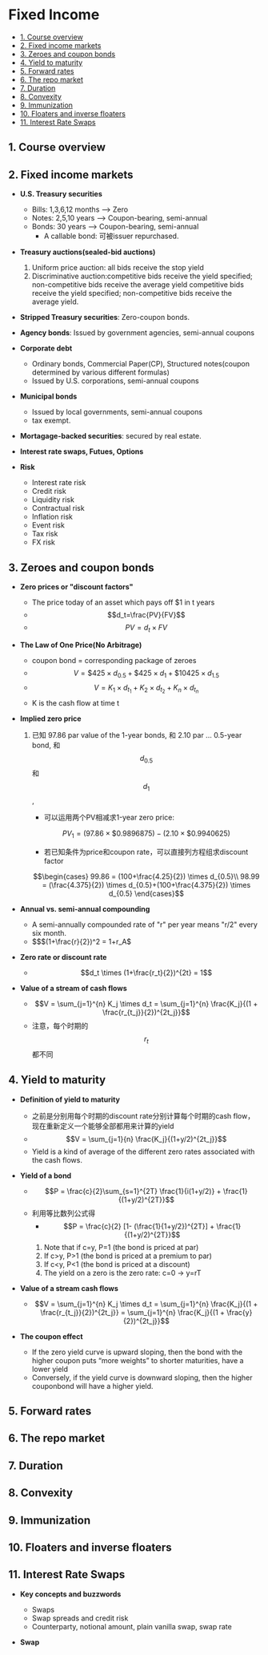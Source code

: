 # Fixed Income


<!-- vim-markdown-toc GitLab -->

* [1. Course overview](#1-course-overview)
* [2. Fixed income markets](#2-fixed-income-markets)
* [3. Zeroes and coupon bonds](#3-zeroes-and-coupon-bonds)
* [4. Yield to maturity](#4-yield-to-maturity)
* [5. Forward rates](#5-forward-rates)
* [6. The repo market](#6-the-repo-market)
* [7. Duration](#7-duration)
* [8. Convexity](#8-convexity)
* [9. Immunization](#9-immunization)
* [10. Floaters and inverse floaters](#10-floaters-and-inverse-floaters)
* [11. Interest Rate Swaps](#11-interest-rate-swaps)

<!-- vim-markdown-toc -->



## 1. Course overview

## 2. Fixed income markets

- **U.S. Treasury securities**
    - Bills: 1,3,6,12 months  --> Zero
    - Notes: 2,5,10 years     --> Coupon-bearing, semi-annual
    - Bonds: 30 years         --> Coupon-bearing, semi-annual
        - A callable bond: 可被issuer repurchased.

- **Treasury auctions(sealed-bid auctions)**
    1. Uniform price auction: all bids receive the stop yield
    2. Discriminative auction:competitive bids receive the yield specified;
       non-competitive bids receive the average yield competitive bids 
       receive the yield specified; non-competitive bids receive the 
       average yield.

- **Stripped Treasury securities**: Zero-coupon bonds.

- **Agency bonds**: Issued by government agencies, semi-annual coupons

- **Corporate debt**
    - Ordinary bonds, Commercial Paper(CP), Structured notes(coupon determined
      by various different formulas)
    - Issued by U.S. corporations, semi-annual coupons

- **Municipal bonds**
    - Issued by local governments, semi-annual coupons
    - tax exempt.

- **Mortagage-backed securities**: secured by real estate.

- **Interest rate swaps, Futues, Options**

- **Risk**
    - Interest rate risk 
    - Credit risk
    - Liquidity risk
    - Contractual risk 
    - Inflation risk
    - Event risk 
    - Tax risk
    - FX risk

## 3. Zeroes and coupon bonds

- **Zero prices or "discount factors"**
    - The price today of an asset which pays off \$1 in t years
    - $$d_t=\frac{PV}{FV}$$
    - $$PV = d_t \times FV$$

- **The Law of One Price(No Arbitrage)**
    - coupon bond = corresponding package of zeroes
    - $$V= \$425 \times d_{0.5} + \$425 \times d_{1} + \$10425 \times d_{1.5}$$
    - $$V= K_1 \times d_{t_1} + K_2 \times d_{t_2} + K_n \times d_{t_n}$$
    - K is the cash flow at time t

- **Implied zero price**
    1. 已知 97.86 par value of the 1-year bonds, 和 2.10 par ... 0.5-year bond,
       和$$d_{0.5}$$和$$d_1$$, 
       - 可以运用两个PV相减求1-year zero price:

       $$PV_1 = (97.86 \times \$0.9896875) - (2.10 \times \$0.9940625)$$
        
       - 若已知条件为price和coupon rate，可以直接列方程组求discount factor

       $$\begin{cases} 
       99.86 = (100+\frac{4.25}{2}) \times d_{0.5}\\
       98.99 = (\frac{4.375}{2}) \times d_{0.5}+(100+\frac{4.375}{2}) \times d_{0.5}
       \end{cases}$$
  
- **Annual vs. semi-annual compounding**
    - A semi-annually compounded rate of "r" per year means "r/2" every six
      month.
    - $$$(1+\frac{r}{2})^2 = 1+r_A$

- **Zero rate or discount rate**
    - $$d_t \times (1+\frac{r_t}{2})^{2t} = 1$$

- **Value of a stream of cash flows**
    - $$V = \sum_{j=1}^{n} K_j \times d_t = \sum_{j=1}^{n} \frac{K_j}{(1 +
      \frac{r_{t_j}}{2})^{2t_j}}$$
    - 注意，每个时期的$$r_t$$都不同

## 4. Yield to maturity

- **Definition of yield to maturity**
    - 之前是分别用每个时期的discount rate分别计算每个时期的cash
      flow，现在重新定义一个能够全部都用来计算的yield
    - $$V = \sum_{j=1}{n} \frac{K_j}{(1+y/2)^{2t_j}}$$
    - Yield is a kind of average of the different zero rates associated with
      the cash flows.

- **Yield of a bond**
    - $$P = \frac{c}{2}\sum_{s=1}^{2T} \frac{1}{i(1+y/2)} +
      \frac{1}{(1+y/2)^{2T}}$$
    - 利用等比数列公式得
        - $$P = \frac{c}{2} [1- (\frac{1}{1+y/2})^{2T}] + \frac{1}{(1+y/2)^{2T}}$$
        1. Note that if c=y, P=1 (the bond is priced at par)
        2. If c>y, P>1 (the bond is priced at a premium to par) 
        3. If c<y, P<1 (the bond is priced at a discount)
        4. The yield on a zero is the zero rate: c=0 -> y=rT

- **Value of a stream cash flows**
    - $$V = \sum_{j=1}^{n} K_j \times d_t = \sum_{j=1}^{n} \frac{K_j}{(1 +
      \frac{r_{t_j}}{2})^{2t_j}} = \sum_{j=1}^{n} \frac{K_j}{(1 + \frac{y}{2})^{2t_j}}$$

- **The coupon effect**
    - If the zero yield curve is upward sloping, then the bond with the higher
     coupon puts “more weights” to shorter maturities, have a lower yield
    - Conversely, if the yield curve is downward sloping, then the higher
      couponbond will have a higher yield. 







## 5. Forward rates

## 6. The repo market

## 7. Duration

## 8. Convexity

## 9. Immunization

## 10. Floaters and inverse floaters

## 11. Interest Rate Swaps

- **Key concepts and buzzwords**
    - Swaps
    - Swap spreads and credit risk
    - Counterparty, notional amount, plain vanilla swap, swap rate

- **Swap**
